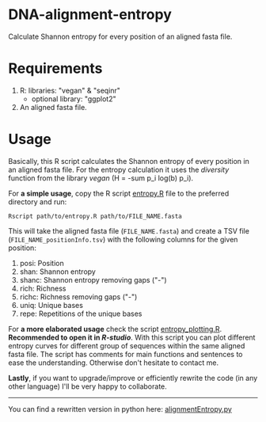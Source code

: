# DNA-alignment-entropy
Calculate Shannon entropy for every position of an aligned fasta file.

# Requirements
1. R: libraries: "vegan" & "seqinr"
   - optional library: "ggplot2"
2. An aligned fasta file.

# Usage
Basically, this R script calculates the Shannon entropy of every position in an aligned fasta file. 
For the entropy calculation it uses the *diversity* function from the library *vegan* (H = -sum p_i log(b) p_i).

For **a simple usage**, copy the R script [entropy.R](https://github.com/MiguelMSandin/DNA-alignment-entropy/blob/master/entropy.R) file to the preferred directory and run: 
```
Rscript path/to/entropy.R path/to/FILE_NAME.fasta 
```

This will take the aligned fasta file (```FILE_NAME.fasta```) and create a TSV file (```FILE_NAME_positionInfo.tsv```) with the following columns for the given position:
1. posi:  Position
2. shan:  Shannon entropy
3. shanc: Shannon entropy removing gaps ("-")
4. rich:  Richness
5. richc: Richness removing gaps ("-")
6. uniq:  Unique bases
7. repe:  Repetitions of the unique bases

For **a more elaborated usage** check the script [entropy_plotting.R](https://github.com/MiguelMSandin/DNA-alignment-entropy/blob/master/entropy_plotting.R). **Recommended to open it in *R-studio***. 
With this script you can plot different entropy curves for different group of sequences within the same aligned fasta file.
The script has comments for main functions and sentences to ease the understanding. Otherwise don't hesitate to contact me.

**Lastly**, if you want to upgrade/improve or efficiently rewrite the code (in any other language) I'll be very happy to collaborate.

________________________________________

You can find a rewritten version in python here: [alignmentEntropy.py](https://github.com/MiguelMSandin/fasta-functions/blob/main/scripts/alignmentEntropy.py)

